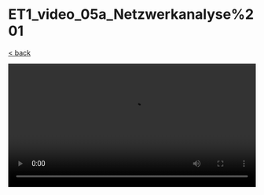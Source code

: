 # ET1_video_05a_Netzwerkanalyse%201

[< back](../B-REE-ET1.md)

<style>
  video {
    width: 100%;
  }
</style>

<video controls controlsList="nodownload">
  <source src="https://storage.googleapis.com/ree-server-videos/ET1_video_05a_Netzwerkanalyse%201.mp4" type="video/mp4">
  Your browser does not support the video tag.
</video>
